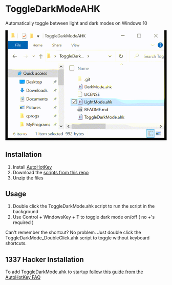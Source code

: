 # ToggleDarkModeAHK
Automatically toggle between light and dark modes on Windows 10

![Dark Mode/Light Mode Toggling](darkMode.gif)

## Installation
1. Install [AutoHotKey](https://www.autohotkey.com/)
2. Download the [scripts from this repo](https://github.com/EvanBurnette/ToggleDarkModeAHK/archive/refs/heads/main.zip)
3. Unzip the files

## Usage
1. Double click the ToggleDarkMode.ahk script to run the script in the background
2. Use Control + WindowsKey + T to toggle dark mode on/off ( no +'s required )

Can't remember the shortcut? No problem. Just double click the ToggleDarkMode_DoubleClick.ahk script to toggle without keyboard shortcuts.

## 1337 Hacker Installation
To add ToggleDarkMode.ahk to startup [follow this guide from the AutoHotKey FAQ](https://www.autohotkey.com/docs/FAQ.htm#Startup)
